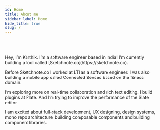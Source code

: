 ```yaml
---
id: Home
title: About me
sidebar_label: Home
hide_title: true
slug: /
---
```


<br />
<br />
<br />
Hey, I’m Karthik. I’m a software engineer based in India! I’m currently building a tool called [Sketchnote.co](https://sketchnote.co). 

Before Sketchnote.co I worked at LTI as a software engineer. I was also building a mobile app called Connected Senses based on the fitness domain.

I’m exploring more on real-time collaboration and rich text editing. I build plugins at Plate. And I’m trying to improve the performance of the Slate editor. 

I am excited about full-stack development, UX designing, design systems, mono repo architecture, building composable components and building component libraries. 
